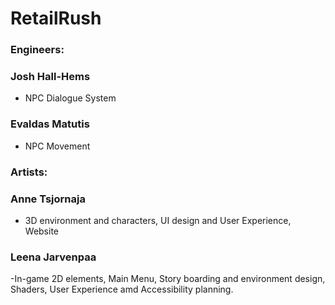 # RetailRush
### Engineers:
### Josh Hall-Hems 
- NPC Dialogue System
### Evaldas Matutis 
- NPC Movement

### Artists:
### Anne Tsjornaja  
- 3D environment and characters, UI design and User Experience, Website
### Leena Jarvenpaa 
-In-game 2D elements, Main Menu, Story boarding and environment design, Shaders, User Experience amd Accessibility planning.
